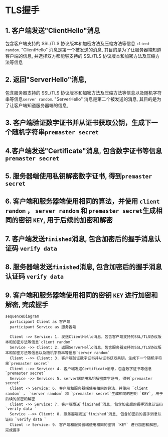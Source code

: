 # TLS握手


## 1. **客户端发送"ClientHello"消息**

包含客户端支持的 SSL/TLS 协议版本和加密方法及压缩方法等信息 `client random`. "ClientHello" 消息是第一个被发送的消息, 其目的是为了让服务器端知道客户端的信息, 并选择双方都能够支持的 SSL/TLS 协议版本和加密方法及压缩方法等信息

## 2. **返回"ServerHello"消息**,

包含服务器支持的 SSL/TLS 协议版本和加密方法及压缩方法等信息以及随机字符串等信息`server random`. "ServerHello" 消息是第二个被发送的消息, 其目的是为了让客户端知道服务器端的信息,

## 3. 客户端验证数字证书并从证书获取公钥，生成下一个随机字符串`premaster secret`
## 4.客户端发送"Certificate"消息, 包含数字证书等信息 `premaster secret`
## 5. 服务器端使用私钥解密数字证书, 得到`premaster secret`
## 6. 客户端和服务器端使用相同的算法，并使用 `client random` ， `server random` 和 `premaster secret`生成相同的密钥 `KEY`, 用于后续的加密和解密
## 7. 客户端发送`finished`消息, 包含加密后的握手消息认证码 `verify data`
## 8. 服务器端发送`finished`消息, 包含加密后的握手消息认证码 `verify data`
## 9. 客户端和服务器端使用相同的密钥 `KEY` 进行加密和解密, 完成握手



```mermaid
sequenceDiagram
  participant Client as 客户端
  participant Service as 服务器端

  Client ->> Service: 1. 发送ClientHello消息，包含客户端支持的SSL/TLS协议版本和加密方法等信息`client random`
  Service ->> Client: 2. 返回ServerHello消息，包含服务器支持的SSL/TLS协议版本和加密方法等信息以及随机字符串等信息`server random`
  Client -->> Client: 3. 客户端验证数字证书并从证书获取共钥，生成下一个随机字符串`premaster secret`
  Client -->> Service: 4. 客户端发送Certificate消息，包含数字证书等信息 `premaster secret`
  Service ->> Service: 5. server端使用私钥解密数字证书, 得到`premaster secret`
  Client -> Service: 6. 客户端和服务器端使用相同的算法，并使用 `client random` ， `server random` 和 `premaster secret`生成相同的密钥 `KEY`, 用于后续的加密和解密
  Client ->> Service: 7. 客户端发送`finished`消息, 包含加密后的握手消息认证码 `verify data `
  Service -->> Client: 8. 服务器端发送`finished`消息, 包含加密后的握手消息认证码 `verify data `
  Client -> Service: 9. 客户端和服务器端使用相同的密钥 `KEY` 进行加密和解密, 完成握手
```

